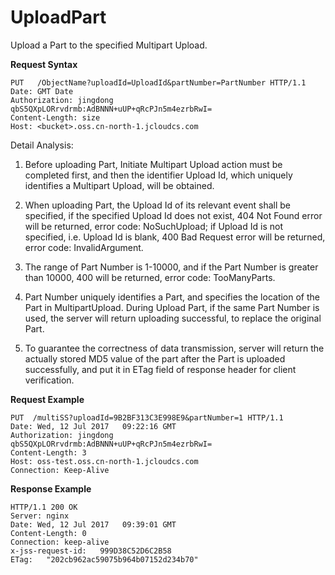 # UploadPart

Upload a Part to the specified Multipart Upload.

**Request Syntax**
```
PUT   /ObjectName?uploadId=UploadId&partNumber=PartNumber HTTP/1.1
Date: GMT Date
Authorization: jingdong   qbS5QXpLORrvdrmb:AdBNNN+uUP+qRcPJn5m4ezrbRwI=
Content-Length: size
Host: <bucket>.oss.cn-north-1.jcloudcs.com
```
Detail Analysis:

1. Before uploading Part, Initiate Multipart Upload action must be completed first, and then the identifier Upload Id, which uniquely identifies a Multipart Upload, will be obtained.

2. When uploading Part, the Upload Id of its relevant event shall be specified, if the specified Upload Id does not exist, 404 Not Found error will be returned, error code: NoSuchUpload; if Upload Id is not specified, i.e. Upload Id is blank, 400 Bad Request error will be returned, error code: InvalidArgument.

3. The range of Part Number is 1-10000, and if the Part Number is greater than 10000, 400 will be returned, error code: TooManyParts.

4. Part Number uniquely identifies a Part, and specifies the location of the Part in MultipartUpload. During Upload Part, if the same Part Number is used, the server will return uploading successful, to replace the original Part.

5. To guarantee the correctness of data transmission, server will return the actually stored MD5 value of the part after the Part is uploaded successfully, and put it in ETag field of response header for client verification.

**Request Example**
```
PUT  /multiSS?uploadId=9B2BF313C3E998E9&partNumber=1 HTTP/1.1
Date: Wed, 12 Jul 2017   09:22:16 GMT
Authorization: jingdong   qbS5QXpLORrvdrmb:AdBNNN+uUP+qRcPJn5m4ezrbRwI=
Content-Length: 3
Host: oss-test.oss.cn-north-1.jcloudcs.com
Connection: Keep-Alive
```
**Response Example** 
```
HTTP/1.1 200 OK
Server: nginx
Date: Wed, 12 Jul 2017   09:39:01 GMT
Content-Length: 0
Connection: keep-alive
x-jss-request-id:   999D38C52D6C2B58
ETag:   "202cb962ac59075b964b07152d234b70"
```
